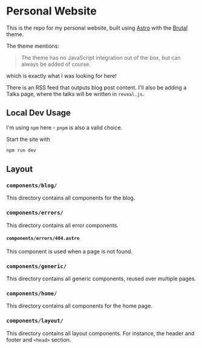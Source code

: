 # Personal Website

This is the repo for my personal website, built using [Astro](https://astro.build/) with the [Brutal](https://github.com/eliancodes/brutal) theme. 

The theme mentions:
> The theme has no JavaScript integration out of the box, but can always be added of course.

which is exactly what I was looking for here!

There is an RSS feed that outputs blog post content. I'll also be adding a Talks page, where the talks will be written in `reveal.js`.


## Local Dev Usage

I'm using `npm` here - `pnpm` is also a valid choice.

Start the site with
```bash
npm run dev
```

## Layout

### `components/blog/`

This directory contains all components for the blog.

### `components/errors/`

This directory contains all error components.

#### `components/errors/404.astro`

This component is used when a page is not found.

### `components/generic/`

This directory contains all generic components, reused over multiple pages.

### `components/home/`

This directory contains all components for the home page.

### `components/layout/`

This directory contains all layout components. For instance, the header and footer and `<head>` section.
